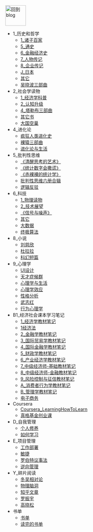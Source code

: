 
<a href="http://www.guofei.site" target='blog'>
<img src="http://www.guofei.site/public/img/unicorn.png"  alt="回到blog" height="64" width="64">
</a>


* 1_历史和哲学
    * [1_诸子百家](docs/1_历史和哲学/1_诸子百家.md)
    * [5_通史](docs/1_历史和哲学/5_通史.md)
    * [6_金融经济史](docs/1_历史和哲学/6_金融经济史.md)
    * [7_人物传记](docs/1_历史和哲学/7_人物传记.md)
    * [8_企业传记](docs/1_历史和哲学/8_企业传记.md)
    * [J_日本](docs/1_历史和哲学/J_日本.md)
    * [其它](docs/1_历史和哲学/其它.md)
    * [吴晓波三部曲](docs/1_历史和哲学/吴晓波三部曲.md)
* 2_社会学读物
    * [1_经济学科普](docs/2_社会学读物/1_经济学科普.md)
    * [2_认知升级](docs/2_社会学读物/2_认知升级.md)
    * [4_塔勒布三部曲](docs/2_社会学读物/4_塔勒布三部曲.md)
    * [其它书](docs/2_社会学读物/其它书.md)
    * [大国空巢](docs/2_社会学读物/大国空巢.md)
* 4_进化论
    * [疯狂人类进化史](docs/4_进化论/疯狂人类进化史.md)
    * [裸猿三部曲](docs/4_进化论/裸猿三部曲.md)
    * [进化论与生活](docs/4_进化论/进化论与生活.md)
* 5_批判性思维
    * [《清醒思考的艺术》](docs/5_批判性思维/《清醒思考的艺术》.md)
    * [《统计数字会撒谎》](docs/5_批判性思维/《统计数字会撒谎》.md)
    * [《赤裸裸的统计学》](docs/5_批判性思维/《赤裸裸的统计学》.md)
    * [批判性思维六册合辑](docs/5_批判性思维/批判性思维六册合辑.md)
    * [逻辑反驳](docs/5_批判性思维/逻辑反驳.md)
* 6_科技
    * [1_物理读物](docs/6_科技/1_物理读物.md)
    * [2_技术展望](docs/6_科技/2_技术展望.md)
    * [《信号与噪声》](docs/6_科技/《信号与噪声》.md)
    * [其它](docs/6_科技/其它.md)
    * [大数据](docs/6_科技/大数据.md)
    * [终极算法](docs/6_科技/终极算法.md)
* 8_小说
    * [刘慈欣](docs/8_小说/刘慈欣.md)
    * [杜拉拉](docs/8_小说/杜拉拉.md)
    * [科幻短篇](docs/8_小说/科幻短篇.md)
* 9_心理学
    * [UI设计](docs/9_心理学/UI设计.md)
    * [天才症候群](docs/9_心理学/天才症候群.md)
    * [心理学与生活](docs/9_心理学/心理学与生活.md)
    * [心理学效应](docs/9_心理学/心理学效应.md)
    * [性格分析](docs/9_心理学/性格分析.md)
    * [武志红](docs/9_心理学/武志红.md)
    * [行为心理学](docs/9_心理学/行为心理学.md)
* B1_经济社会课本学习笔记
    * [1_经济学教材笔记](docs/B1_经济社会课本学习笔记/1_经济学教材笔记.md)
    * [1经济法](docs/B1_经济社会课本学习笔记/1经济法.md)
    * [2_金融学教材笔记](docs/B1_经济社会课本学习笔记/2_金融学教材笔记.md)
    * [3_国际贸易学教材笔记](docs/B1_经济社会课本学习笔记/3_国际贸易学教材笔记.md)
    * [4_国际金融学教材笔记](docs/B1_经济社会课本学习笔记/4_国际金融学教材笔记.md)
    * [5_财政学教材笔记](docs/B1_经济社会课本学习笔记/5_财政学教材笔记.md)
    * [6_产业经济学教材笔记](docs/B1_经济社会课本学习笔记/6_产业经济学教材笔记.md)
    * [7_中级经济师-基础教材笔记](docs/B1_经济社会课本学习笔记/7_中级经济师-基础教材笔记.md)
    * [8_中级经济师-金融教材笔记](docs/B1_经济社会课本学习笔记/8_中级经济师-金融教材笔记.md)
    * [9_风险控制与征信教材笔记](docs/B1_经济社会课本学习笔记/9_风险控制与征信教材笔记.md)
    * [A_消费者行为学教材笔记](docs/B1_经济社会课本学习笔记/A_消费者行为学教材笔记.md)
    * [B_管理学教材笔记](docs/B1_经济社会课本学习笔记/B_管理学教材笔记.md)
    * [电子商务](docs/B1_经济社会课本学习笔记/电子商务.md)
* Coursera
    * [Coursera_LearningHowToLearn](docs/Coursera/Coursera_LearningHowToLearn.md)
    * [真格基金创业课](docs/Coursera/真格基金创业课.md)
* D_自我管理
    * [个人修养](docs/D_自我管理/个人修养.md)
    * [如何学习](docs/D_自我管理/如何学习.md)
* E_项目管理
    * [工作部署](docs/E_项目管理/工作部署.md)
    * [敏捷](docs/E_项目管理/敏捷.md)
    * [罗伯特议事法](docs/E_项目管理/罗伯特议事法.md)
    * [逆向管理](docs/E_项目管理/逆向管理.md)
* Y_碎片阅读
    * [冬吴相对论](docs/Y_碎片阅读/冬吴相对论.md)
    * [物理脑洞](docs/Y_碎片阅读/物理脑洞.md)
    * [知乎文章](docs/Y_碎片阅读/知乎文章.md)
    * [罗振宇](docs/Y_碎片阅读/罗振宇.md)
    * [高晓松](docs/Y_碎片阅读/高晓松.md)
* 书单
    * [书单](docs/书单/书单.md)
    * [读完的书单](docs/书单/读完的书单.md)

